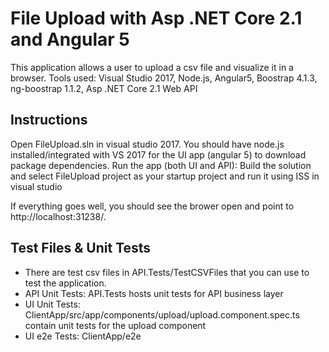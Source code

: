 # File Upload with Asp .NET Core 2.1 and Angular 5
This application allows a user to upload a csv file and visualize it in a browser.
Tools used: Visual Studio 2017, Node.js, Angular5, Boostrap 4.1.3, ng-boostrap 1.1.2, Asp .NET Core 2.1 Web API
## Instructions
Open FileUpload.sln in visual studio 2017. You should have node.js installed/integrated with VS 2017 for the UI app (angular 5) to download package dependencies. 
Run the app (both UI and API): Build the solution and select FileUpload project as your startup project and run it using ISS in visual studio

If everything goes well, you should see the brower open and point to http://localhost:31238/.

## Test Files & Unit Tests
- There are test csv files in API.Tests/TestCSVFiles that you can use to test the application.
- API Unit Tests: API.Tests hosts unit tests for API business layer
- UI Unit Tests: ClientApp/src/app/components/upload/upload.component.spec.ts contain unit tests for the upload component
- UI e2e Tests: ClientApp/e2e
